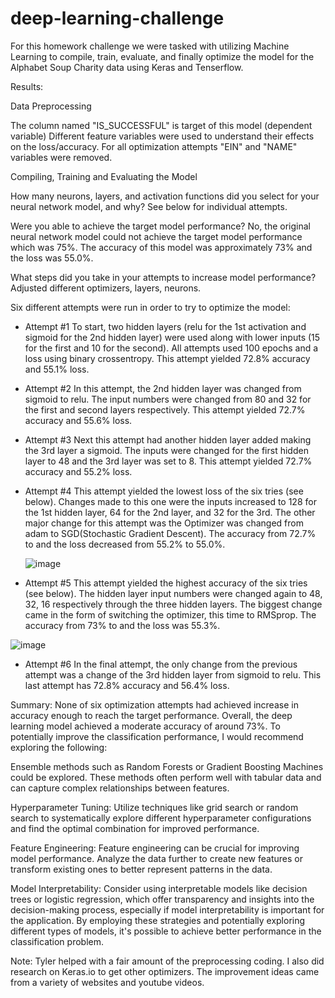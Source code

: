 # deep-learning-challenge

For this homework challenge we were tasked with utilizing Machine Learning to compile, train, evaluate, and finally optimize the model for the Alphabet Soup Charity data using Keras and Tenserflow.

Results:

Data Preprocessing

The column named "IS_SUCCESSFUL" is target of this model (dependent variable)
Different feature variables were used to understand their effects on the loss/accuracy.
For all optimization attempts "EIN" and "NAME" variables were removed.

Compiling, Training and Evaluating the Model

How many neurons, layers, and activation functions did you select for your neural network model, and why?
See below for individual attempts.

Were you able to achieve the target model performance?
No, the original neural network model could not achieve the target model performance which was 75%. The accuracy of this model was approximately 73% and the loss was 55.0%.

What steps did you take in your attempts to increase model performance? Adjusted different optimizers, layers, neurons.

Six different attempts were run in order to try to optimize the model:

* Attempt #1 To start, two hidden layers (relu for the 1st activation and sigmoid for the 2nd hidden layer) were used along with lower inputs (15 for the first and 10 for the second). All attempts used 100 epochs and a loss using binary crossentropy. This attempt yielded 72.8% accuracy and 55.1% loss.

* Attempt #2 In this attempt, the 2nd hidden layer was changed from sigmoid to relu. The input numbers were changed from 80 and 32 for the first and second layers respectively. This attempt yielded 72.7% accuracy and 55.6% loss.

* Attempt #3 Next this attempt had another hidden layer added making the 3rd layer a sigmoid. The inputs were changed for the first hidden layer to 48 and the 3rd layer was set to 8. This attempt yielded 72.7% accuracy and 55.2% loss.

* Attempt #4 This attempt yielded the lowest loss of the six tries (see below). Changes made to this one were the inputs increased to 128 for the 1st hidden layer, 64 for the 2nd layer, and 32 for the 3rd. The other major change for this attempt was the Optimizer was changed from adam to SGD(Stochastic Gradient Descent). The accuracy from 72.7% to and the loss decreased from 55.2% to 55.0%.

  ![image](https://github.com/Hesprmic/deep-learning-challenge/assets/144865763/17f8cdbd-c0a4-4ff7-847f-abbce5444f16)


* Attempt #5 This attempt yielded the highest accuracy of the six tries (see below). The hidden layer input numbers were changed again to 48, 32, 16 respectively through the three hidden layers. The biggest change came in the form of switching the optimizer, this time to RMSprop. The accuracy from 73% to and the loss was 55.3%.

![image](https://github.com/Hesprmic/deep-learning-challenge/assets/144865763/62505d0c-ab38-489d-9344-f393dbc0bcc1)


* Attempt #6 In the final attempt, the only change from the previous attempt was a change of the 3rd hidden layer from sigmoid to relu. This last attempt has 72.8% accuracy and 56.4% loss.

Summary:
None of six optimization attempts had achieved increase in accuracy enough to reach the target performance. Overall, the deep learning model achieved a moderate accuracy of around 73%. To potentially improve the classification performance, I would recommend exploring the following:

Ensemble methods such as Random Forests or Gradient Boosting Machines could be explored. These methods often perform well with tabular data and can capture complex relationships between features.

Hyperparameter Tuning: Utilize techniques like grid search or random search to systematically explore different hyperparameter configurations and find the optimal combination for improved performance.

Feature Engineering: Feature engineering can be crucial for improving model performance. Analyze the data further to create new features or transform existing ones to better represent patterns in the data.

Model Interpretability: Consider using interpretable models like decision trees or logistic regression, which offer transparency and insights into the decision-making process, especially if model interpretability is important for the application.
By employing these strategies and potentially exploring different types of models, it's possible to achieve better performance in the classification problem.

Note: Tyler helped with a fair amount of the preprocessing coding. I also did research on Keras.io to get other optimizers. The improvement ideas came from a variety of websites and youtube videos.
